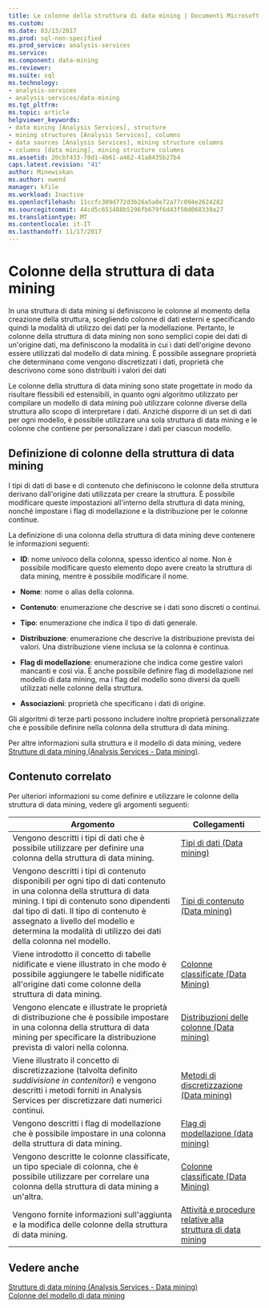 ```yaml
---
title: Le colonne della struttura di data mining | Documenti Microsoft
ms.custom: 
ms.date: 03/13/2017
ms.prod: sql-non-specified
ms.prod_service: analysis-services
ms.service: 
ms.component: data-mining
ms.reviewer: 
ms.suite: sql
ms.technology:
- analysis-services
- analysis-services/data-mining
ms.tgt_pltfrm: 
ms.topic: article
helpviewer_keywords:
- data mining [Analysis Services], structure
- mining structures [Analysis Services], columns
- data sources [Analysis Services], mining structure columns
- columns [data mining], mining structure columns
ms.assetid: 20cbf433-70d1-4b61-a462-41a8435b27b4
caps.latest.revision: "41"
author: Minewiskan
ms.author: owend
manager: kfile
ms.workload: Inactive
ms.openlocfilehash: 11ccfc309d772d3b26a5a0e72a77c094e2624282
ms.sourcegitcommit: 44cd5c651488b5296fb679f6d43f50d068339a27
ms.translationtype: MT
ms.contentlocale: it-IT
ms.lasthandoff: 11/17/2017
---
```

# <a name="mining-structure-columns"></a>Colonne della struttura di data mining
  In una struttura di data mining si definiscono le colonne al momento della creazione della struttura, scegliendo colonne di dati esterni e specificando quindi la modalità di utilizzo dei dati per la modellazione. Pertanto, le colonne della struttura di data mining non sono semplici copie dei dati di un'origine dati, ma definiscono la modalità in cui i dati dell'origine devono essere utilizzati dal modello di data mining. È possibile assegnare proprietà che determinano come vengono discretizzati i dati, proprietà che descrivono come sono distribuiti i valori dei dati  
  
 Le colonne della struttura di data mining sono state progettate in modo da risultare flessibili ed estensibili, in quanto ogni algoritmo utilizzato per compilare un modello di data mining può utilizzare colonne diverse della struttura allo scopo di interpretare i dati. Anziché disporre di un set di dati per ogni modello, è possibile utilizzare una sola struttura di data mining e le colonne che contiene per personalizzare i dati per ciascun modello.  
  
## <a name="defining-mining-structure-columns"></a>Definizione di colonne della struttura di data mining  
 I tipi di dati di base e di contenuto che definiscono le colonne della struttura derivano dall'origine dati utilizzata per creare la struttura. È possibile modificare queste impostazioni all'interno della struttura di data mining, nonché impostare i flag di modellazione e la distribuzione per le colonne continue.  
  
 La definizione di una colonna della struttura di data mining deve contenere le informazioni seguenti:  
  
-   **ID**: nome univoco della colonna, spesso identico al nome. Non è possibile modificare questo elemento dopo avere creato la struttura di data mining, mentre è possibile modificare il nome.  
  
-   **Nome**: nome o alias della colonna.  
  
-   **Contenuto**: enumerazione che descrive se i dati sono discreti o continui.  
  
-   **Tipo**: enumerazione che indica il tipo di dati generale.  
  
-   **Distribuzione**: enumerazione che descrive la distribuzione prevista dei valori. Una distribuzione viene inclusa se la colonna è continua.  
  
-   **Flag di modellazione**: enumerazione che indica come gestire valori mancanti e così via. È anche possibile definire flag di modellazione nel modello di data mining, ma i flag del modello sono diversi da quelli utilizzati nelle colonne della struttura.  
  
-   **Associazioni**: proprietà che specificano i dati di origine.  
  
 Gli algoritmi di terze parti possono includere inoltre proprietà personalizzate che è possibile definire nella colonna della struttura di data mining.  
  
 Per altre informazioni sulla struttura e il modello di data mining, vedere [Strutture di data mining &#40;Analysis Services - Data mining&#41;](../../analysis-services/data-mining/mining-structures-analysis-services-data-mining.md).  
  
## <a name="related-content"></a>Contenuto correlato  
 Per ulteriori informazioni su come definire e utilizzare le colonne della struttura di data mining, vedere gli argomenti seguenti:  
  
|Argomento|Collegamenti|  
|-----------|-----------|  
|Vengono descritti i tipi di dati che è possibile utilizzare per definire una colonna della struttura di data mining.|[Tipi di dati &#40;Data mining&#41;](../../analysis-services/data-mining/data-types-data-mining.md)|  
|Vengono descritti i tipi di contenuto disponibili per ogni tipo di dati contenuto in una colonna della struttura di data mining. I tipi di contenuto sono dipendenti dal tipo di dati. Il tipo di contenuto è assegnato a livello del modello e determina la modalità di utilizzo dei dati della colonna nel modello.|[Tipi di contenuto &#40;Data mining&#41;](../../analysis-services/data-mining/content-types-data-mining.md)|  
|Viene introdotto il concetto di tabelle nidificate e viene illustrato in che modo è possibile aggiungere le tabelle nidificate all'origine dati come colonne della struttura di data mining.|[Colonne classificate &#40;Data Mining&#41;](../../analysis-services/data-mining/classified-columns-data-mining.md)|  
|Vengono elencate e illustrate le proprietà di distribuzione che è possibile impostare in una colonna della struttura di data mining per specificare la distribuzione prevista di valori nella colonna.|[Distribuzioni delle colonne &#40;Data mining&#41;](../../analysis-services/data-mining/column-distributions-data-mining.md)|  
|Viene illustrato il concetto di discretizzazione (talvolta definito *suddivisione in contenitori*) e vengono descritti i metodi forniti in Analysis Services per discretizzare dati numerici continui.|[Metodi di discretizzazione &#40;Data mining&#41;](../../analysis-services/data-mining/discretization-methods-data-mining.md)|  
|Vengono descritti i flag di modellazione che è possibile impostare in una colonna della struttura di data mining.|[Flag di modellazione &#40;data mining&#41;](../../analysis-services/data-mining/modeling-flags-data-mining.md)|  
|Vengono descritte le colonne classificate, un tipo speciale di colonna, che è possibile utilizzare per correlare una colonna della struttura di data mining a un'altra.|[Colonne classificate &#40;Data Mining&#41;](../../analysis-services/data-mining/classified-columns-data-mining.md)|  
|Vengono fornite informazioni sull'aggiunta e la modifica delle colonne della struttura di data mining.|[Attività e procedure relative alla struttura di data mining](../../analysis-services/data-mining/mining-structure-tasks-and-how-tos.md)|  
  
## <a name="see-also"></a>Vedere anche  
 [Strutture di data mining &#40;Analysis Services - Data mining&#41;](../../analysis-services/data-mining/mining-structures-analysis-services-data-mining.md)   
 [Colonne del modello di data mining](../../analysis-services/data-mining/mining-model-columns.md)  
  
  
